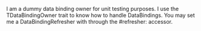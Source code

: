 I am a dummy data binding owner for unit testing purposes. I use the TDataBindingOwner trait to know how to handle DataBindings. You may set me a DataBindingRefresher with through the #refresher: accessor.